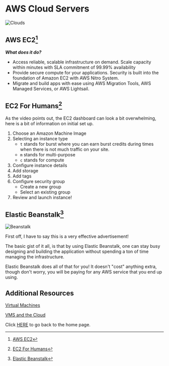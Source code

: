 # AWS Cloud Servers

![Clouds](https://encrypted-tbn0.gstatic.com/images?q=tbn:ANd9GcR_9sbNkX3frxgu_xFUgk9y3B9vSWPnVr6kMQ&usqp=CAU)

## AWS EC2[^1]

_**What does it do?**_

- Access reliable, scalable infrastructure on demand.  Scale capacity within minutes with SLA commitment of 99.99% availability
- Provide secure compute for your applications.  Security is built into the foundation of Amazon EC2 with AWS Nitro System.
- Migrate and build apps with ease using AWS Migration Tools, AWS Managed Services, or AWS Lightsail.

## EC2 For Humans[^2]

As the video points out, the EC2 dashboard can look a bit overwhelming, here is a bit of information on initial set up.

1.  Choose an Amazon Machine Image
2.  Selecting an instance type
    - `t` stands for burst where you can earn burst credits during times when there is not much traffic on your site.
    - `m` stands for multi-purpose
    - `c` stands for compute
3.  Configure instance details
4.  Add storage
5.  Add tags
6.  Configure security group
    - Create a new group
    - Select an existing group
7.  Review and launch instance!




## Elastic Beanstalk[^3]

![Beanstalk](https://encrypted-tbn0.gstatic.com/images?q=tbn:ANd9GcSNFMiPFRfZfRCTvqYByeWNL3yApqVh1wwkkg&usqp=CAU)

First off, I have to say this is a very effective advertisement!

The basic gist of it all, is that by using Elastic Beanstalk, one can stay busy designing and building the application without spending a ton of time managing the infrastructure.  

Elastic Beanstalk does all of that for you!  It doesn't "cost" anything extra, though don't worry, you will be paying for any AWS service that you end up using. 


## Additional Resources

[Virtual Machines](https://www.youtube.com/watch?v=yIVXjl4SwVo)

[VMS and the Cloud](https://www.youtube.com/watch?v=l0DfHUWMjsU)

Click [HERE](README.md) to go back to the home page.

[^1]: [AWS EC2](https://aws.amazon.com/ec2/)

[^2]: [EC2 For Humans](https://www.youtube.com/watch?v=lZMkgOMYYIg)

[^3]: [Elastic Beanstalk](https://www.youtube.com/watch?v=SrwxAScdyT0)